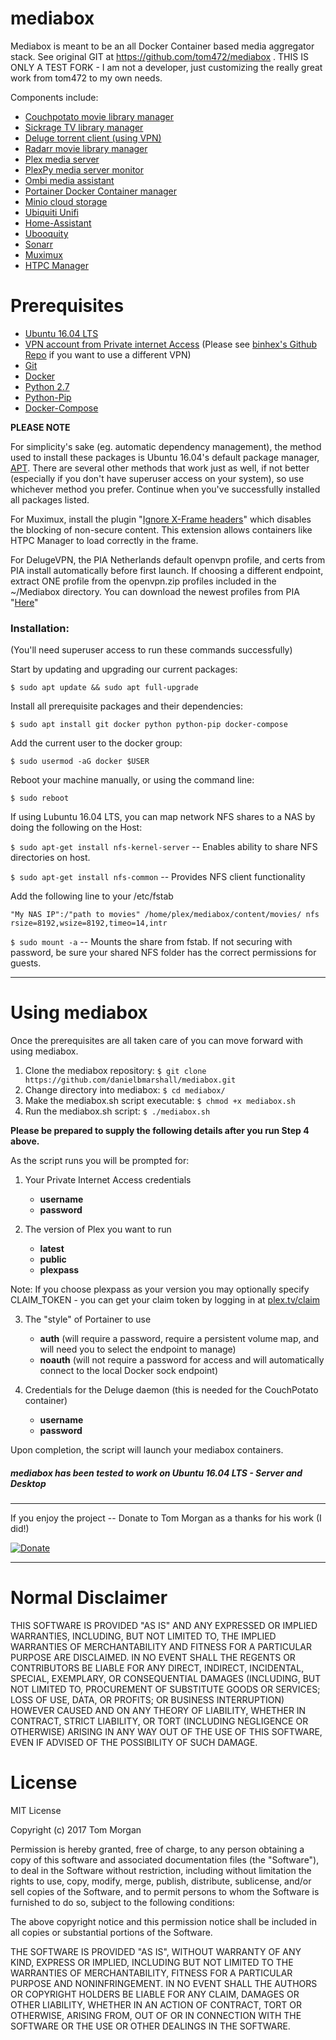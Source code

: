 # mediabox
Mediabox is meant to be an all Docker Container based media aggregator stack. See original GIT at https://github.com/tom472/mediabox .
THIS IS ONLY A TEST FORK - I am not a developer, just customizing the really great work from tom472 to my own needs.

Components include:
  * [Couchpotato movie library manager](https://couchpota.to/)
  * [Sickrage TV library manager](https://sickrage.github.io/)
  * [Deluge torrent client (using VPN)](http://deluge-torrent.org/)
  * [Radarr movie library manager](https://radarr.video/)
  * [Plex media server](https://www.plex.tv/)
  * [PlexPy media server monitor](https://jonnywong16.github.io/plexpy/)
  * [Ombi media assistant](http://www.ombi.io/)
  * [Portainer Docker Container manager](https://portainer.io/)
  * [Minio cloud storage](https://www.minio.io/)
  * [Ubiquiti Unifi](https://unifi-sdn.ubnt.com/)
  * [Home-Assistant](https://home-assistant.io/)
  * [Ubooquity](https://vaemendis.net/ubooquity/)
  * [Sonarr](https://sonarr.tv/)
  * [Muximux](https://github.com/mescon/Muximux)
  * [HTPC Manager](http://htpc.io/)
  
# Prerequisites

  * [Ubuntu 16.04 LTS](https://www.ubuntu.com/)
  * [VPN account from Private internet Access](https://www.privateinternetaccess.com/pages/buy-vpn/Stevie) (Please see [binhex's Github Repo](https://github.com/binhex/arch-delugevpn) if you want to use a different VPN)
  * [Git](https://git-scm.com/)
  * [Docker](https://www.docker.com/)
  * [Python 2.7](https://www.python.org/)
  * [Python-Pip](https://pypi.python.org/pypi/pip)
  * [Docker-Compose](https://docs.docker.com/compose/)
  
**PLEASE NOTE**

For simplicity's sake (eg. automatic dependency management), the method used to install these packages is Ubuntu 16.04's default package manager, [APT](https://wiki.debian.org/Apt).  There are several other methods that work just as well, if not better (especially if you don't have superuser access on your system), so use whichever method you prefer.  Continue when you've successfully installed all packages listed.

For Muximux, install the plugin "[Ignore X-Frame headers](https://chrome.google.com/webstore/detail/ignore-x-frame-headers/gleekbfjekiniecknbkamfmkohkpodhe)" which disables the blocking of non-secure content. This extension allows containers like HTPC Manager to load correctly in the frame.

For DelugeVPN, the PIA Netherlands default openvpn profile, and certs from PIA install automatically before first launch. If choosing a different endpoint, extract ONE profile from the openvpn.zip profiles included in the ~/Mediabox directory. You can download the newest profiles from PIA "[Here](https://www.privateinternetaccess.com/pages/openvpn-ios)" 

### Installation:

(You'll need superuser access to run these commands successfully)

Start by updating and upgrading our current packages:

`$ sudo apt update && sudo apt full-upgrade`

Install all prerequisite packages and their dependencies:

`$ sudo apt install git docker python python-pip docker-compose`

Add the current user to the docker group:

`$ sudo usermod -aG docker $USER`

Reboot your machine manually, or using the command line:

`$ sudo reboot`

If using Lubuntu 16.04 LTS, you can map network NFS shares to a NAS by doing the following on the Host:

`$ sudo apt-get install nfs-kernel-server` 
-- Enables ability to share NFS directories on host.

`$ sudo apt-get install nfs-common` 
-- Provides NFS client functionality

Add the following line to your /etc/fstab

`"My NAS IP":/"path to movies" /home/plex/mediabox/content/movies/ nfs rsize=8192,wsize=8192,timeo=14,intr` 


`$ sudo mount -a` -- Mounts the share from fstab. If not securing with password, be sure your shared NFS folder has the correct permissions for guests.

---

# Using mediabox

Once the prerequisites are all taken care of you can move forward with using mediabox.

1. Clone the mediabox repository: `$ git clone https://github.com/danielbmarshall/mediabox.git`
2. Change directory into mediabox: `$ cd mediabox/`
3. Make the mediabox.sh script executable: `$ chmod +x mediabox.sh`
4. Run the mediabox.sh script: `$ ./mediabox.sh`

**Please be prepared to supply the following details after you run Step 4 above.**

As the script runs you will be prompted for:

1. Your Private Internet Access credentials
    * **username**
    * **password**

2. The version of Plex you want to run
    * **latest**
    * **public**
    * **plexpass**
    
Note: If you choose plexpass as your version you may optionally specify CLAIM_TOKEN - you can get your claim token by logging in at [plex.tv/claim](https://www.plex.tv/claim)

3. The "style" of Portainer to use
    *  **auth** (will require a password, require a persistent volume map, and will need you to select the endpoint to manage)
    *  **noauth** (will not require a password for access and will automatically connect to the local Docker sock endpoint)
    
4. Credentials for the Deluge daemon (this is needed for the CouchPotato container)
    * **username**
    * **password**

Upon completion, the script will launch your mediabox containers.

##### **mediabox** has been tested to work on Ubuntu 16.04 LTS - Server and Desktop

---

If you enjoy the project -- Donate to Tom Morgan as a thanks for his work (I did!) 

[![Donate](https://img.shields.io/badge/Donate-SquareCash-brightgreen.svg)](https://cash.me/$TomMorgan)

---

# Normal Disclaimer

THIS SOFTWARE IS PROVIDED "AS IS" AND ANY EXPRESSED OR IMPLIED WARRANTIES, INCLUDING, BUT NOT LIMITED TO, THE IMPLIED WARRANTIES OF MERCHANTABILITY AND FITNESS FOR A PARTICULAR PURPOSE ARE DISCLAIMED. IN NO EVENT SHALL THE REGENTS OR CONTRIBUTORS BE LIABLE FOR ANY DIRECT, INDIRECT, INCIDENTAL, SPECIAL, EXEMPLARY, OR CONSEQUENTIAL DAMAGES (INCLUDING, BUT NOT LIMITED TO, PROCUREMENT OF SUBSTITUTE GOODS OR SERVICES; LOSS OF USE, DATA, OR PROFITS; OR BUSINESS INTERRUPTION)
HOWEVER CAUSED AND ON ANY THEORY OF LIABILITY, WHETHER IN CONTRACT, STRICT LIABILITY, OR TORT (INCLUDING NEGLIGENCE OR OTHERWISE) ARISING IN ANY WAY OUT OF THE USE OF THIS SOFTWARE, EVEN IF ADVISED OF THE POSSIBILITY OF SUCH DAMAGE.

# License

MIT License

Copyright (c) 2017 Tom Morgan

Permission is hereby granted, free of charge, to any person obtaining a copy
of this software and associated documentation files (the "Software"), to deal
in the Software without restriction, including without limitation the rights
to use, copy, modify, merge, publish, distribute, sublicense, and/or sell
copies of the Software, and to permit persons to whom the Software is
furnished to do so, subject to the following conditions:

The above copyright notice and this permission notice shall be included in all
copies or substantial portions of the Software.

THE SOFTWARE IS PROVIDED "AS IS", WITHOUT WARRANTY OF ANY KIND, EXPRESS OR
IMPLIED, INCLUDING BUT NOT LIMITED TO THE WARRANTIES OF MERCHANTABILITY,
FITNESS FOR A PARTICULAR PURPOSE AND NONINFRINGEMENT. IN NO EVENT SHALL THE
AUTHORS OR COPYRIGHT HOLDERS BE LIABLE FOR ANY CLAIM, DAMAGES OR OTHER
LIABILITY, WHETHER IN AN ACTION OF CONTRACT, TORT OR OTHERWISE, ARISING FROM,
OUT OF OR IN CONNECTION WITH THE SOFTWARE OR THE USE OR OTHER DEALINGS IN THE
SOFTWARE.
